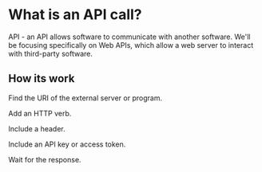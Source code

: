 <h1>What is an API call?</h1>
API - an API allows software to communicate with another software. We'll be focusing specifically on Web APIs, which allow a web server to interact with third-party software. 

<h2>How its work</h2>

Find the URI of the external server or program.

Add an HTTP verb.

Include a header.

Include an API key or access token.

Wait for the response.
